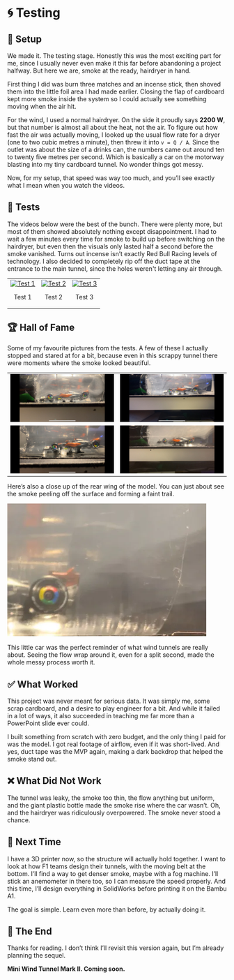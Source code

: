 # 🌀 Testing

## 🔧 Setup

We made it. The testing stage. Honestly this was the most exciting part for me, since I usually never even make it this far before abandoning a project halfway. But here we are, smoke at the ready, hairdryer in hand.  

First thing I did was burn three matches and an incense stick, then shoved them into the little foil area I had made earlier. Closing the flap of cardboard kept more smoke inside the system so I could actually see something moving when the air hit.  

For the wind, I used a normal hairdryer. On the side it proudly says **2200 W**, but that number is almost all about the heat, not the air. To figure out how fast the air was actually moving, I looked up the usual flow rate for a dryer (one to two cubic metres a minute), then threw it into `v = Q / A`. Since the outlet was about the size of a drinks can, the numbers came out around ten to twenty five metres per second. Which is basically a car on the motorway blasting into my tiny cardboard tunnel. No wonder things got messy.  

Now, for my setup, that speed was way too much, and you’ll see exactly what I mean when you watch the videos.  

## 🎥 Tests

The videos below were the best of the bunch. There were plenty more, but most of them showed absolutely nothing except disappointment. 
I had to wait a few minutes every time for smoke to build up before switching on the hairdryer, but even then the visuals only lasted half a second before the smoke vanished. 
Turns out incense isn’t exactly Red Bull Racing levels of technology. I also decided to completely rip off the duct tape at the entrance to the main tunnel, since the holes weren't letting any air through.  

<table>
  <tr>
    <td>
      <a href="https://youtu.be/LLgylJ2-jGY">
        <img src="https://img.youtube.com/vi/LLgylJ2-jGY/0.jpg" width="250" alt="Test 1">
      </a>
      <p align="center">Test 1</p>
    </td>
    <td>
      <a href="https://youtu.be/l7FbIIrXdn4">
        <img src="https://img.youtube.com/vi/l7FbIIrXdn4/0.jpg" width="250" alt="Test 2">
      </a>
      <p align="center">Test 2</p>
    </td>
    <td>
      <a href="https://youtu.be/qWAtWFcYQfM">
        <img src="https://img.youtube.com/vi/qWAtWFcYQfM/0.jpg" width="250" alt="Test 3">
      </a>
      <p align="center">Test 3</p>
    </td>
  </tr>
</table>

## 🏆 Hall of Fame

Some of my favourite pictures from the tests. A few of these I actually stopped and stared at for a bit, because even in this scrappy tunnel there were moments where the smoke looked beautiful.  

<table>
  <tr>
    <td><img src="pic1.webp" alt="pic1" width="400"></td>
    <td><img src="pic2.webp" alt="pic2" width="400"></td>
  </tr>
  <tr>
    <td><img src="pic3.webp" alt="pic3" width="400"></td>
    <td><img src="pic4.webp" alt="pic4" width="400"></td>
  </tr>
</table>

Here’s also a close up of the rear wing of the model. You can just about see the smoke peeling off the surface and forming a faint trail.  

![wing](wing.webp)  

This little car was the perfect reminder of what wind tunnels are really about. Seeing the flow wrap around it, even for a split second, made the whole messy process worth it.  

## ✅ What Worked

This project was never meant for serious data. It was simply me, some scrap cardboard, and a desire to play engineer for a bit. And while it failed in a lot of ways, it also succeeded in teaching me far more than a PowerPoint slide ever could.  

I built something from scratch with zero budget, and the only thing I paid for was the model. I got real footage of airflow, even if it was short-lived. And yes, duct tape was the MVP again, making a dark backdrop that helped the smoke stand out.  

## ❌ What Did Not Work

The tunnel was leaky, the smoke too thin, the flow anything but uniform, and the giant plastic bottle made the smoke rise where the car wasn’t. Oh, and the hairdryer was ridiculously overpowered. The smoke never stood a chance.  

## 🚀 Next Time

I have a 3D printer now, so the structure will actually hold together. I want to look at how F1 teams design their tunnels, with the moving belt at the bottom. I’ll find a way to get denser smoke, maybe with a fog machine. I’ll stick an anemometer in there too, so I can measure the speed properly. And this time, I’ll design everything in SolidWorks before printing it on the Bambu A1.  

The goal is simple. Learn even more than before, by actually doing it.  

## 🏁 The End

Thanks for reading. I don’t think I’ll revisit this version again, but I’m already planning the sequel.  

**Mini Wind Tunnel Mark II. Coming soon.**







